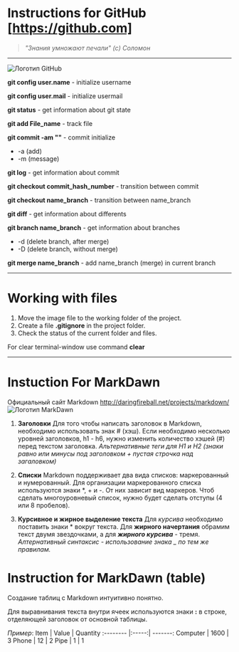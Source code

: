 # Instructions for GitHub [https://github.com]


>*"Знания умножают печали" (с) Соломон*
* * * 
![Логотип GitHub](logo.png)

**git config user.name** - initialize username

**git config user.mail** - initialize usermail

**git status** - get information about git state

**git add File_name** - track file

**git commit -am ""** - commit initialize
* -a (add)
* -m (message)

**git log** - get information about commit

**git checkout commit_hash_number** - transition between commit

**git checkout name_branch** - transition between name_branch

**git diff** - get information about differents


**git branch name_branch** - get information about branches
* -d (delete branch, after merge)
* -D (delete branch, without merge)

**git merge name_branch** - add name_branch (merge) in current branch

***

# Working with files

1. Move the image file to the working folder of the project.
2. Create a file **.gitignore** in the project folder.
3. Check the status of the current folder and files.

For clear terminal-window use command **clear**


***
# Instuction For MarkDawn

Официальный сайт Markdown
http://daringfireball.net/projects/markdown/
![Логотип MarkDawn](logo2.png)

1. **Заголовки**
Для того чтобы написать заголовок в Markdown, необходимо использовать знак # (хэш). Если необходимо несколько уровней заголовков, h1 - h6, нужно изменить количество хэшей (#) перед текстом заголовка.
*Альтернативные теги для H1 и H2 (знаки равно или минусы под заголовком + пустая строчка над загаловком)*

2. **Списки**
Markdown поддерживает два вида списков: маркерованный и нумерованный. Для организации маркерованного списка используются знаки *, + и -. От них зависит вид маркеров. Чтоб сделать многоуровневый список, нужно будет сделать отступы (4 или 8 пробелов).

3. **Курсивное и жирное выделение текста**
Для *курсива* необходимо поставить знаки * вокруг текста. Для **жирного начертания** обрамим текст двумя звездочками, а для ***жирного курсива*** - тремя. 
*Алтернативный синтаксис - использование знака _ по тем же правилам.*

# Instruction for MarkDawn (table)

Создание таблиц с Markdown интуитивно понятно.

Для выравнивания текста внутри ячеек используются знаки **:** в строке, отделяющей заголовок от основной таблицы.

*Пример*: 
Item      | Value | Quantity
:-------- |:-----:| -------:
Computer  | 1600  | 3
Phone     | 12    | 2
Pipe      | 1     | 1
